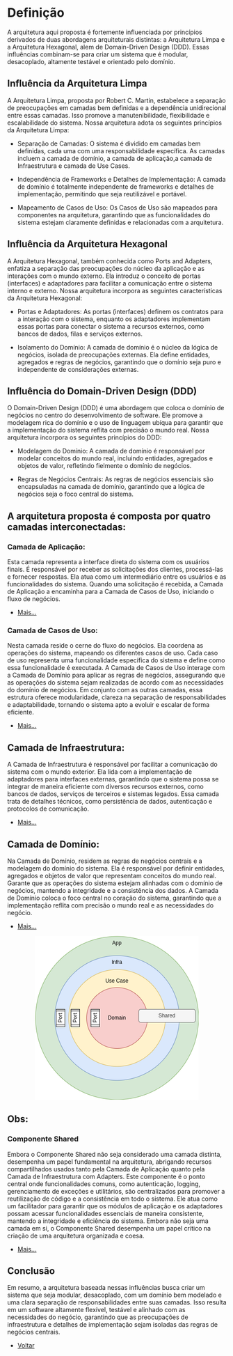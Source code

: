 # Definição

A arquitetura aqui proposta é fortemente influenciada por princípios derivados de duas abordagens arquiteturais distintas: a Arquitetura Limpa e a Arquitetura Hexagonal, alem de Domain-Driven Design (DDD). Essas influências combinam-se para criar um sistema que é modular, desacoplado, altamente testável e orientado pelo domínio.

## Influência da Arquitetura Limpa

A Arquitetura Limpa, proposta por Robert C. Martin, estabelece a separação de preocupações em camadas bem definidas e a dependência unidirecional entre essas camadas. Isso promove a manutenibilidade, flexibilidade e escalabilidade do sistema. Nossa arquitetura adota os seguintes princípios da Arquitetura Limpa:

- Separação de Camadas: O sistema é dividido em camadas bem definidas, cada uma com uma responsabilidade específica. As camadas incluem a camada de domínio, a camada de aplicação,a camada de Infraestrutura e camada de Use Cases.

- Independência de Frameworks e Detalhes de Implementação: A camada de domínio é totalmente independente de frameworks e detalhes de implementação, permitindo que seja reutilizável e portável.

- Mapeamento de Casos de Uso: Os Casos de Uso são mapeados para componentes na arquitetura, garantindo que as funcionalidades do sistema estejam claramente definidas e relacionadas com a arquitetura.

## Influência da Arquitetura Hexagonal

A Arquitetura Hexagonal, também conhecida como Ports and Adapters, enfatiza a separação das preocupações do núcleo da aplicação e as interações com o mundo externo. Ela introduz o conceito de portas (interfaces) e adaptadores para facilitar a comunicação entre o sistema interno e externo. Nossa arquitetura incorpora as seguintes características da Arquitetura Hexagonal:

- Portas e Adaptadores: As portas (interfaces) definem os contratos para a interação com o sistema, enquanto os adaptadores implementam essas portas para conectar o sistema a recursos externos, como bancos de dados, filas e serviços externos.

- Isolamento do Domínio: A camada de domínio é o núcleo da lógica de negócios, isolada de preocupações externas. Ela define entidades, agregados e regras de negócios, garantindo que o domínio seja puro e independente de considerações externas.

## Influência do Domain-Driven Design (DDD)

O Domain-Driven Design (DDD) é uma abordagem que coloca o domínio de negócios no centro do desenvolvimento de software. Ele promove a modelagem rica do domínio e o uso de linguagem ubíqua para garantir que a implementação do sistema reflita com precisão o mundo real. Nossa arquitetura incorpora os seguintes princípios do DDD:

- Modelagem do Domínio: A camada de domínio é responsável por modelar conceitos do mundo real, incluindo entidades, agregados e objetos de valor, refletindo fielmente o domínio de negócios.

- Regras de Negócios Centrais: As regras de negócios essenciais são encapsuladas na camada de domínio, garantindo que a lógica de negócios seja o foco central do sistema.

## A arquitetura proposta é composta por quatro camadas interconectadas:

### Camada de Aplicação:
Esta camada representa a interface direta do sistema com os usuários finais. É responsável por receber as solicitações dos clientes, processá-las e fornecer respostas. Ela atua como um intermediário entre os usuários e as funcionalidades do sistema. Quando uma solicitação é recebida, a Camada de Aplicação a encaminha para a Camada de Casos de Uso, iniciando o fluxo de negócios.

- [Mais...](2-application.md)

### Camada de Casos de Uso:
Nesta camada reside o cerne do fluxo do negócios. Ela coordena as operações do sistema, mapeando os diferentes casos de uso. Cada caso de uso representa uma funcionalidade específica do sistema e define como essa funcionalidade é executada. A Camada de Casos de Uso interage com a Camada de Domínio para aplicar as regras de negócios, assegurando que as operações do sistema sejam realizadas de acordo com as necessidades do domínio de negócios. Em conjunto com as outras camadas, essa estrutura oferece modularidade, clareza na separação de responsabilidades e adaptabilidade, tornando o sistema apto a evoluir e escalar de forma eficiente.

- [Mais...](3-use_case.md)

## Camada de Infraestrutura:
A Camada de Infraestrutura é responsável por facilitar a comunicação do sistema com o mundo exterior. Ela lida com a implementação de adaptadores para interfaces externas, garantindo que o sistema possa se integrar de maneira eficiente com diversos recursos externos, como bancos de dados, serviços de terceiros e sistemas legados. Essa camada trata de detalhes técnicos, como persistência de dados, autenticação e protocolos de comunicação.

- [Mais...](4-infra.md)

## Camada de Domínio:
Na Camada de Domínio, residem as regras de negócios centrais e a modelagem do domínio do sistema. Ela é responsável por definir entidades, agregados e objetos de valor que representam conceitos do mundo real. Garante que as operações do sistema estejam alinhadas com o domínio de negócios, mantendo a integridade e a consistência dos dados. A Camada de Domínio coloca o foco central no coração do sistema, garantindo que a implementação reflita com precisão o mundo real e as necessidades do negócio. 

- [Mais...](5-domain.md)

<div align="center">
  <img src="img/arq_camadas.png" alt="Arquitetura">
</div>

## Obs:

### Componente Shared
Embora o Componente Shared não seja considerado uma camada distinta, desempenha um papel fundamental na arquitetura, abrigando recursos compartilhados usados tanto pela Camada de Aplicação quanto pela Camada de Infraestrutura com Adapters. Este componente é o ponto central onde funcionalidades comuns, como autenticação, logging, gerenciamento de exceções e utilitários, são centralizados para promover a reutilização de código e a consistência em todo o sistema. Ele atua como um facilitador para garantir que os módulos de aplicação e os adaptadores possam acessar funcionalidades essenciais de maneira consistente, mantendo a integridade e eficiência do sistema. Embora não seja uma camada em si, o Componente Shared desempenha um papel crítico na criação de uma arquitetura organizada e coesa.

- [Mais...](9-shared.md)

## Conclusão

Em resumo, a arquitetura baseada nessas influências busca criar um sistema que seja modular, desacoplado, com um domínio bem modelado e uma clara separação de responsabilidades entre suas camadas. Isso resulta em um software altamente flexível, testável e alinhado com as necessidades do negócio, garantindo que as preocupações de infraestrutura e detalhes de implementação sejam isoladas das regras de negócios centrais.

- [Voltar](README.md)